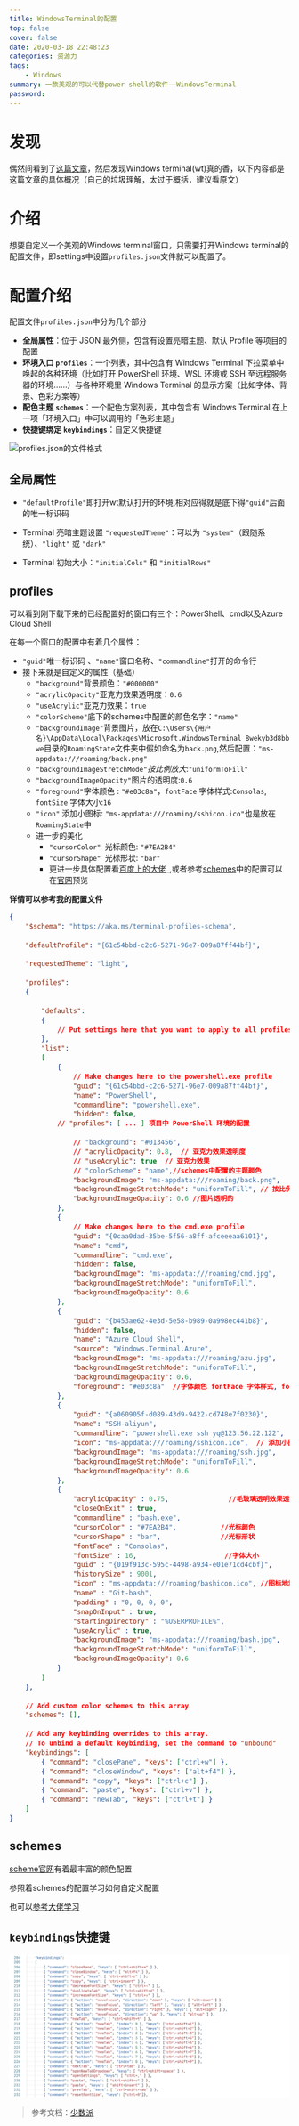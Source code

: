 ```yaml
---
title: WindowsTerminal的配置
top: false
cover: false
date: 2020-03-18 22:48:23
categories: 资源力
tags:
	- Windows
summary: 一款美观的可以代替power shell的软件——WindowsTerminal
password:
---
```


<!--more-->

# 发现

偶然间看到了[这篇文章](https://sspai.com/post/59380)，然后发现Windows terminal(wt)真的香，以下内容都是这篇文章的具体概况（自己的垃圾理解，太过于概括，建议看原文）

# 介绍

想要自定义一个美观的Windows terminal窗口，只需要打开Windows terminal的配置文件，即settings中设置`profiles.json`文件就可以配置了。

# 配置介绍

配置文件`profiles.json`中分为几个部分

* **全局属性**：位于 JSON 最外侧，包含有设置亮暗主题、默认 Profile 等项目的配置
* **环境入口 `profiles`**：一个列表，其中包含有 Windows Terminal 下拉菜单中唤起的各种环境（比如打开 PowerShell 环境、WSL 环境或 SSH 至远程服务器的环境……）与各种环境里 Windows Terminal 的显示方案（比如字体、背景、色彩方案等）
* **配色主题 `schemes`**：一个配色方案列表，其中包含有 Windows Terminal 在上一项「环境入口」中可以调用的「色彩主题」
* **快捷键绑定 `keybindings`**：自定义快捷键

![profiles.json的文件格式](https://cdn.sspai.com/editor/u_spencerwoo/15836861908691.png?imageView2/2/w/1120/q/90/interlace/1/ignore-error/1)

## 全局属性

* `"defaultProfile"`即打开wt默认打开的环境,相对应得就是底下得`"guid"`后面的唯一标识码

- Terminal 亮暗主题设置 `"requestedTheme"`：可以为 `"system"`（跟随系统）、`"light"` 或 `"dark"`

- Terminal 初始大小：`"initialCols"` 和 `"initialRows"`

## profiles

可以看到刚下载下来的已经配置好的窗口有三个：PowerShell、cmd以及Azure Cloud Shell

在每一个窗口的配置中有着几个属性：

* `"guid"`唯一标识码 、`"name"`窗口名称、`"commandline"`打开的命令行
* 接下来就是自定义的属性（基础）
  * `"background"`背景颜色：`"#000000"`
  * `"acrylicOpacity"`亚克力效果透明度：`0.6`
  * `"useAcrylic"`亚克力效果：`true`
  * `"colorScheme"`底下的schemes中配置的颜色名字：`"name"`
  * `"backgroundImage"`背景图片，放在`C:\Users\{用户名}\AppData\Local\Packages\Microsoft.WindowsTerminal_8wekyb3d8bbwe`目录的`RoamingState`文件夹中假如命名为`back.png`,然后配置：`"ms-appdata:///roaming/back.png"`
  * `"backgroundImageStretchMode"`*按比例放大*:`"uniformToFill"`
  * `"backgroundImageOpacity"`图片的透明度:`0.6`
  * `"foreground"`字体颜色 : `"#e03c8a"`，`fontFace` 字体样式:`Consolas`, `fontSize` 字体大小:`16`
  * `"icon"` 添加小图标: `"ms-appdata:///roaming/sshicon.ico"`也是放在`RoamingState`中
  * 进一步的美化
    * `"cursorColor" `光标颜色: `"#7EA2B4"`
    * `"cursorShape" `光标形状: `"bar"`
    * 更进一步具体配置看[百度上的大佬](https://www.baidu.com/)_,或者参考[schemes](https://github.com/mbadolato/iTerm2-Color-Schemes)中的配置可以在[官网](https://iterm2colorschemes.com/)预览

**详情可以参考我的配置文件**

```json
{
    "$schema": "https://aka.ms/terminal-profiles-schema",

    "defaultProfile": "{61c54bbd-c2c6-5271-96e7-009a87ff44bf}",

    "requestedTheme": "light",

    "profiles":
    {
    
        "defaults":
        {
            // Put settings here that you want to apply to all profiles
        },
        "list":
        [
            {
                // Make changes here to the powershell.exe profile
                "guid": "{61c54bbd-c2c6-5271-96e7-009a87ff44bf}",
                "name": "PowerShell",
                "commandline": "powershell.exe",
                "hidden": false,
            // "profiles": [ ... ] 项目中 PowerShell 环境的配置
            
                // "background": "#013456",
                // "acrylicOpacity": 0.8,  // 亚克力效果透明度
                // "useAcrylic": true  // 亚克力效果
                // "colorScheme": "name",//schemes中配置的主题颜色
                "backgroundImage": "ms-appdata:///roaming/back.png",
                "backgroundImageStretchMode": "uniformToFill", // 按比例放大
                "backgroundImageOpacity": 0.6 //图片透明的
            },
            {
                // Make changes here to the cmd.exe profile
                "guid": "{0caa0dad-35be-5f56-a8ff-afceeeaa6101}",
                "name": "cmd",
                "commandline": "cmd.exe",
                "hidden": false,
                "backgroundImage": "ms-appdata:///roaming/cmd.jpg",
                "backgroundImageStretchMode": "uniformToFill",
                "backgroundImageOpacity": 0.6
            },
            {
                "guid": "{b453ae62-4e3d-5e58-b989-0a998ec441b8}",
                "hidden": false,
                "name": "Azure Cloud Shell",
                "source": "Windows.Terminal.Azure",
                "backgroundImage": "ms-appdata:///roaming/azu.jpg",
                "backgroundImageStretchMode": "uniformToFill",
                "backgroundImageOpacity": 0.6,
                "foreground": "#e03c8a"  //字体颜色 fontFace 字体样式, fontSize 字体大小
            },
            {
                "guid": "{a060905f-d089-43d9-9422-cd748e7f0230}",
                "name": "SSH-aliyun",
                "commandline": "powershell.exe ssh yq@123.56.22.122",
                "icon": "ms-appdata:///roaming/sshicon.ico",  // 添加小图标
                "backgroundImage": "ms-appdata:///roaming/ssh.jpg",
                "backgroundImageStretchMode": "uniformToFill",
                "backgroundImageOpacity": 0.6
            },
            {
                "acrylicOpacity" : 0.75,               //毛玻璃透明效果透明度
                "closeOnExit" : true,
                "commandline" : "bash.exe",
                "cursorColor" : "#7EA2B4",           //光标颜色
                "cursorShape" : "bar",               //光标形状
                "fontFace" : "Consolas",
                "fontSize" : 16,                      //字体大小
                "guid" : "{019f913c-595c-4498-a934-e01e71cd4cbf}",
                "historySize" : 9001,
                "icon" : "ms-appdata:///roaming/bashicon.ico", //图标地址
                "name" : "Git-bash",
                "padding" : "0, 0, 0, 0",
                "snapOnInput" : true,
                "startingDirectory" : "%USERPROFILE%",
                "useAcrylic" : true,
                "backgroundImage": "ms-appdata:///roaming/bash.jpg",
                "backgroundImageStretchMode": "uniformToFill",
                "backgroundImageOpacity": 0.6
            }
        ]
    },

    // Add custom color schemes to this array
    "schemes": [],

    // Add any keybinding overrides to this array.
    // To unbind a default keybinding, set the command to "unbound"
    "keybindings": [
        { "command": "closePane", "keys": ["ctrl+w"] },
        { "command": "closeWindow", "keys": ["alt+f4"] },
        { "command": "copy", "keys": ["ctrl+c"] },
        { "command": "paste", "keys": ["ctrl+v"] },
        { "command": "newTab", "keys": ["ctrl+t"] }
    ]
}

```

## schemes

[scheme官网](https://iterm2colorschemes.com/)有着最丰富的颜色配置

参照着schemes的配置学习如何自定义配置

也可以[参考大佬学习](https://www.cnblogs.com/KiraYoshikage/p/11443741.html)

## `keybindings`快捷键

![快捷键配置](/img/sys/key.png)

> 参考文档：[少数派](https://sspai.com/post/59380)